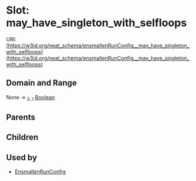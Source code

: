 
# Slot: may_have_singleton_with_selfloops




URI: [https://w3id.org/neat_schema/ensmallenRunConfig__may_have_singleton_with_selfloops](https://w3id.org/neat_schema/ensmallenRunConfig__may_have_singleton_with_selfloops)


## Domain and Range

None &#8594;  <sub>0..1</sub> [Boolean](types/Boolean.md)

## Parents


## Children


## Used by

 * [EnsmallenRunConfig](EnsmallenRunConfig.md)
